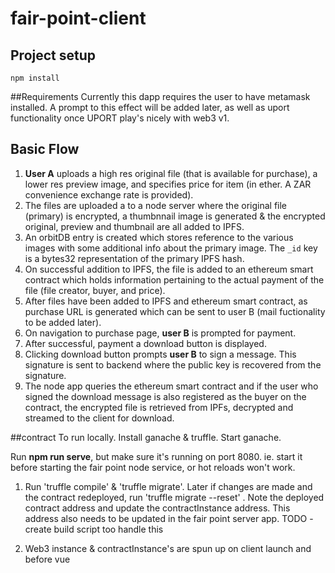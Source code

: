 # fair-point-client

## Project setup

```
npm install
```

##Requirements
Currently this dapp requires the user to have metamask installed. A prompt to this effect will be added later, as well as uport functionality once UPORT play's nicely with web3 v1.

## Basic Flow

1.  **User A** uploads a high res original file (that is available for purchase), a lower res preview image, and specifies price for item (in ether. A ZAR convenience exchange rate is provided).
2.  The files are uploaded a to a node server where the original file (primary) is encrypted, a thumbnnail image is generated & the encrypted original, preview and thumbnail are all added to IPFS.
3.  An orbitDB entry is created which stores reference to the various images with some additional info about the primary image. The `_id` key is a bytes32 representation of the primary IPFS hash.
4.  On successful addition to IPFS, the file is added to an ethereum smart contract which holds information pertaining to the actual payment of the file (file creator, buyer, and price).
5.  After files have been added to IPFS and ethereum smart contract, as purchase URL is generated which can be sent to user B (mail fuctionality to be added later).
6.  On navigation to purchase page, **user B** is prompted for payment.
7.  After successful, payment a download button is displayed.
8.  Clicking download button prompts **user B** to sign a message. This signature is sent to backend where the public key is recovered from the signature.
9.  The node app queries the ethereum smart contract and if the user who signed the download message is also registered as the buyer on the contract, the encrypted file is retrieved from IPFs, decrypted and streamed to the client for download.

##contract
To run locally. Install ganache & truffle.
Start ganache.

Run **npm run serve**, but make sure it's running on port 8080. ie. start it before starting the fair point node service, or hot reloads won't work.

1.  Run 'truffle compile' & 'truffle migrate'. Later if changes are made and the contract redeployed, run 'truffle migrate --reset' . Note the deployed contract address and update the contractInstance address. This address also needs to be updated in the fair point server app. TODO - create build script too handle this

2. Web3 instance & contractInstance's are spun up on client launch and before vue
